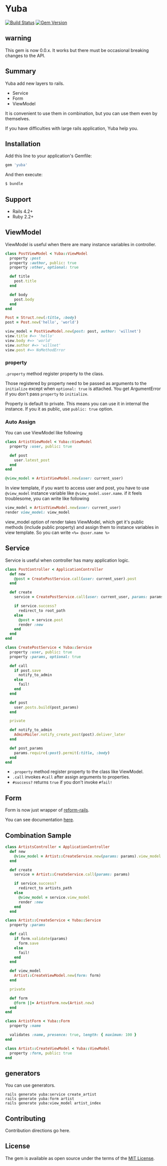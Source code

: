 # Yuba

[![Build Status](https://travis-ci.org/willnet/yuba.svg?branch=master)](https://travis-ci.org/willnet/yuba)
[![Gem Version](https://badge.fury.io/rb/yuba.svg)](https://badge.fury.io/rb/yuba)

## warning

This gem is now 0.0.x. It works but there must be occasional breaking changes to the API.

## Summary

Yuba add new layers to rails.

- Service
- Form
- ViewModel

It is convenient to use them in combination, but you can use them even by themselves.

If you have difficulties with large rails application, Yuba help you.

## Installation

Add this line to your application's Gemfile:

```ruby
gem 'yuba'
```

And then execute:

```bash
$ bundle
```

## Support

- Rails 4.2+
- Ruby 2.2+

## ViewModel

ViewModel is useful when there are many instance variables in controller.

```ruby
class PostViewModel < Yuba::ViewModel
  property :post
  property :author, public: true
  property :other, optional: true

  def title
    post.title
  end

  def body
    post.body
  end
end

Post = Struct.new(:title, :body)
post = Post.new('hello', 'world')

view_model = PostViewModel.new(post: post, author: 'willnet')
view.title #=> 'hello'
view.body #=> 'world'
view.author #=> 'willnet'
view.post #=> NoMethodError
```

### property

`.property` method register property to the class.

Those registered by property need to be passed as arguments to the `initialize` except when `optional: true` is attached. You get ArgumentError if you don't pass `property` to `initialize`.

Property is default to private. This means you can use it in internal the instance. If you it as public, use `public: true` option.

### Auto Assign

You can use ViewModel like following

```ruby
class ArtistViewModel < Yuba::ViewModel
  property :user, public: true

  def post
    user.latest_post
  end
end

@view_model = ArtistViewModel.new(user: current_user)
```

In view template, if you want to access user and post, you have to use `@view_model` instance variable like `@view_model.user.name`. if it feels troublesome, you can write like following

```ruby
view_model = ArtistViewModel.new(user: current_user)
render view_model: view_model
```

view_model option of render takes ViewModel, which get it's public methods (include public property) and assign them to instance variables in view template. So you can write `<%= @user.name %>`

## Service

Service is useful when controller has many application logic.

```ruby
class PostController < ApplicationController
  def new
    @post = CreatePostService.call(user: current_user).post
  end

  def create
    service = CreatePostService.call(user: current_user, params: params)

    if service.success?
      redirect_to root_path
    else
      @post = service.post
      render :new
    end
  end
end

class CreatePostService < Yuba::Service
  property :user, public: true
  property :params, optional: true

  def call
    if post.save
      notify_to_admin
    else
      fail!
    end
  end

  def post
    user.posts.build(post_params)
  end

  private

  def notify_to_admin
    AdminMailer.notify_create_post(post).deliver_later
  end

  def post_params
    params.require(:post).permit(:title, :body)
  end
end
```

- `.property` method register property to the class like ViewModel.
- `.call` invokes `#call` after assign arguments to properties.
- `#success?` returns `true` if you don't invoke `#fail!`

## Form

Form is now just wrapper of [reform-rails](https://github.com/trailblazer/reform-rails).

You can see documentation [here](http://trailblazer.to/gems/reform/rails.html).

## Combination Sample

```ruby
class ArtistsController < ApplicationController
  def new
    @view_model = Artist::CreateService.new(params: params).view_model
  end

  def create
    service = Artist::CreateService.call(params: params)

    if service.success?
      redirect_to artists_path
    else
      @view_model = service.view_model
      render :new
    end
  end
```

```ruby
class Artist::CreateService < Yuba::Service
  property :params

  def call
    if form.validate(params)
      form.save
    else
      fail!
    end
  end

  def view_model
    Artist::CreateViewModel.new(form: form)
  end

  private

  def form
    @form ||= ArtistForm.new(Artist.new)
  end
end
```

```ruby
class ArtistForm < Yuba::Form
  property :name

  validates :name, presence: true, length: { maximum: 100 }
end
```

```ruby
class Artist::CreateViewModel < Yuba::ViewModel
  property :form, public: true
end
```

## generators

You can use generators.

```
rails generate yuba:service create_artist
rails generate yuba:form artist
rails generate yuba:view_model artist_index
```

## Contributing
Contribution directions go here.

## License
The gem is available as open source under the terms of the [MIT License](http://opensource.org/licenses/MIT).
